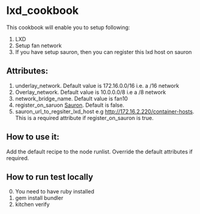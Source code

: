 # lxd_cookbook

This cookbook will enable you to setup following:
1. LXD 
2. Setup fan network
3. If you have setup sauron, then you can register this lxd host on sauron


## Attributes:
1. underlay_network. Default value is 172.16.0.0/16 i.e. a /16 network
2. Overlay_network. Default value is 10.0.0.0/8 i.e a /8 network
3. network_bridge_name. Default value is fan10
4. register_on_saruon [Sauron](https://github.com/alexis-lxc/sauron). Default is false.
5. sauron_url_to_regsiter_lxd_host e.g http://172.16.2.220/container-hosts.
   This is a required attribute if register_on_sauron is true.


## How to use it:

Add the default recipe to the node runlist. Override the default
attributes if required.


## How to run test locally

0. You need to have ruby installed
1. gem install bundler
2. kitchen verify

